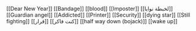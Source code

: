 [[Dear New Year]]
[[Bandage]]
[[blood]]
[[Imposter]]
[[لخبطة نوايا]]
[[Guardian angel]]
[[Addicted]]
[[Printer]]
[[Security]]
[[dying star]]
[[Still fighting]]
[[قرار]]
[[كنت فاكر]]
[[half way down (bojack)]]
[[wake up]]
